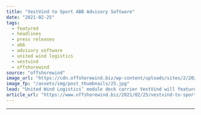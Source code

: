```yaml
---
title: "VestVind to Sport ABB Advisory Software"
date: "2021-02-25"
tags: 
  - featured
  - headlines
  - press releases
  - abb
  - advisory software
  - united wind logistics
  - vestvind
  - offshorewind
source: "offshorewind"
image_url: "https://cdn.offshorewind.biz/wp-content/uploads/sites/2/2021/02/25122002/VestVind-to-Sport-ABB-Advisory-Software.jpg"
image_fp: "/assets/img/post_thumbnails/25.jpg"
lead: "United Wind Logistics’ module deck carrier VestVind will feature ABB&#8217;s OCTOPUS advisory software to"
article_url: "https://www.offshorewind.biz/2021/02/25/vestvind-to-sport-abb-advisory-software/"
---
```


---
